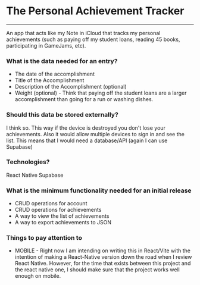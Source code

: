 # The Personal Achievement Tracker
---
An app that acts like my Note in iCloud that tracks my personal achievements (such as paying off my student loans, reading 45 books, participating in GameJams, etc).

### What is the data needed for an entry?
- The date of the accomplishment
- Title of the Accomplishment
- Description of the Accomplishment (optional)
- Weight (optional) - Think that paying off the student loans are a larger accomplishment than going for a run or washing dishes.

### Should this data be stored externally?
I think so. This way if the device is destroyed you don't lose your achievements. Also it would allow multiple devices to sign in and see the list. This means that I would need a database/API (again I can use Supabase)

### Technologies?
React Native
Supabase

### What is the minimum functionality needed for an initial release
- CRUD operations for account
- CRUD operations for achievements
- A way to view the list of achievements
- A way to export achievements to JSON

### Things to pay attention to
- MOBILE - Right now I am intending on writing this in React/Vite with the intention of making a React-Native version down the road when I review React Native. However, for the time that exists between this project and the react native one, I should make sure that the project works well enough on mobile.